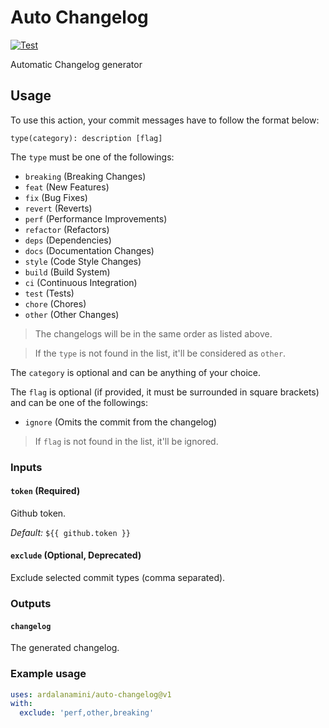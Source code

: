 # Auto Changelog

[![Test](https://github.com/ardalanamini/auto-changelog/actions/workflows/test.yml/badge.svg)](https://github.com/ardalanamini/auto-changelog/actions/workflows/test.yml)

Automatic Changelog generator

## Usage

To use this action, your commit messages have to follow the format below:

```git
type(category): description [flag]
```

The `type` must be one of the followings:

* `breaking` (Breaking Changes)
* `feat` (New Features)
* `fix` (Bug Fixes)
* `revert` (Reverts)
* `perf` (Performance Improvements)
* `refactor` (Refactors)
* `deps` (Dependencies)
* `docs` (Documentation Changes)
* `style` (Code Style Changes)
* `build` (Build System)
* `ci` (Continuous Integration)
* `test` (Tests)
* `chore` (Chores)
* `other` (Other Changes)

> The changelogs will be in the same order as listed above.

> If the `type` is not found in the list, it'll be considered as `other`.

The `category` is optional and can be anything of your choice.

The `flag` is optional (if provided, it must be surrounded in square brackets) and can be one of the followings:

* `ignore` (Omits the commit from the changelog)

> If `flag` is not found in the list, it'll be ignored.

### Inputs

#### `token` **(Required)**

Github token.

_Default:_ `${{ github.token }}`

#### `exclude` **(Optional, Deprecated)**

Exclude selected commit types (comma separated).

### Outputs

#### `changelog`

The generated changelog.

### Example usage

```yaml
uses: ardalanamini/auto-changelog@v1
with:
  exclude: 'perf,other,breaking'
```
